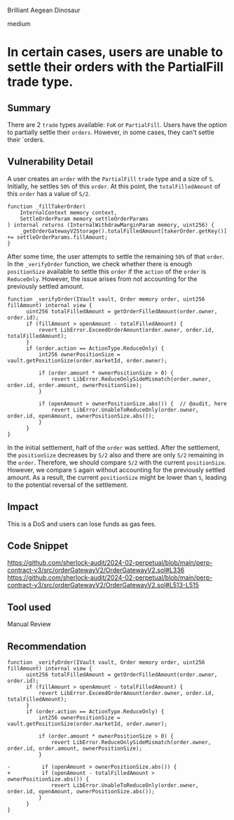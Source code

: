 Brilliant Aegean Dinosaur

medium

# In certain cases, users are unable to settle their orders with the PartialFill trade type.

## Summary
There are 2 `trade` types available:  `FoK` or `PartialFill`.
Users have the option to partially settle their `orders`.
However, in some cases, they can't settle their `orders.
## Vulnerability Detail
A user creates an `order` with the `PartialFill` `trade` type and a size of `S`.
Initially, he settles `50%` of this `order`.
At this point, the `totalFilledAmount` of this `order` has a value of `S/2`.
```solidity
function _fillTakerOrder(
    InternalContext memory context,
    SettleOrderParam memory settleOrderParams
) internal returns (InternalWithdrawMarginParam memory, uint256) {
    _getOrderGatewayV2Storage().totalFilledAmount[takerOrder.getKey()] += settleOrderParams.fillAmount;
}
```
After some time, the user attempts to settle the remaining `50%` of that `order`.
In the `_verifyOrder` function, we check whether there is enough `positionSize` available to settle this `order` if the `action` of the `order` is `ReduceOnly`.
However, the issue arises from not accounting for the previously settled amount.
```solidity
function _verifyOrder(IVault vault, Order memory order, uint256 fillAmount) internal view {
      uint256 totalFilledAmount = getOrderFilledAmount(order.owner, order.id);
      if (fillAmount > openAmount - totalFilledAmount) {
          revert LibError.ExceedOrderAmount(order.owner, order.id, totalFilledAmount);
      }
      if (order.action == ActionType.ReduceOnly) {
          int256 ownerPositionSize = vault.getPositionSize(order.marketId, order.owner);

          if (order.amount * ownerPositionSize > 0) {
              revert LibError.ReduceOnlySideMismatch(order.owner, order.id, order.amount, ownerPositionSize);
          }

          if (openAmount > ownerPositionSize.abs()) {  // @audit, here
              revert LibError.UnableToReduceOnly(order.owner, order.id, openAmount, ownerPositionSize.abs());  
          }
      }
}
```
In the initial settlement, half of the `order` was settled.
After the settlement, the `positionSize` decreases by `S/2` also and there are only `S/2` remaining in the `order`.
Therefore, we should compare `S/2` with the current `positionSize`.
However,  we compare `S` again without accounting for the previously settled amount.
As a result, the current `positionSize` might be lower than `S`, leading to the potential reversal of the settlement.
## Impact
This is a DoS and users can lose funds as gas fees.
## Code Snippet
https://github.com/sherlock-audit/2024-02-perpetual/blob/main/perp-contract-v3/src/orderGatewayV2/OrderGatewayV2.sol#L336
https://github.com/sherlock-audit/2024-02-perpetual/blob/main/perp-contract-v3/src/orderGatewayV2/OrderGatewayV2.sol#L513-L515
## Tool used

Manual Review

## Recommendation
```solidity
function _verifyOrder(IVault vault, Order memory order, uint256 fillAmount) internal view {
      uint256 totalFilledAmount = getOrderFilledAmount(order.owner, order.id);
      if (fillAmount > openAmount - totalFilledAmount) {
          revert LibError.ExceedOrderAmount(order.owner, order.id, totalFilledAmount);
      }
      if (order.action == ActionType.ReduceOnly) {
          int256 ownerPositionSize = vault.getPositionSize(order.marketId, order.owner);

          if (order.amount * ownerPositionSize > 0) {
              revert LibError.ReduceOnlySideMismatch(order.owner, order.id, order.amount, ownerPositionSize);
          }

-          if (openAmount > ownerPositionSize.abs()) { 
+          if (openAmount - totalFilledAmount > ownerPositionSize.abs()) { 
              revert LibError.UnableToReduceOnly(order.owner, order.id, openAmount, ownerPositionSize.abs());  
          }
      }
}
```